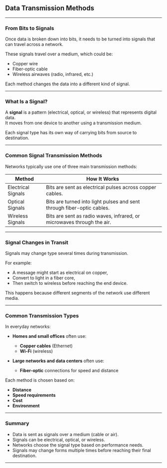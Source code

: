 ## Data Transmission Methods

---

### From Bits to Signals

Once data is broken down into bits, it needs to be turned into signals that can travel across a network.

These signals travel over a medium, which could be:
- Copper wire
- Fiber-optic cable
- Wireless airwaves (radio, infrared, etc.)

Each method changes the data into a different kind of signal.

---

### What Is a Signal?

A **signal** is a pattern (electrical, optical, or wireless) that represents digital data.  
It moves from one device to another using a transmission medium.

Each signal type has its own way of carrying bits from source to destination.

---

### Common Signal Transmission Methods

Networks typically use one of three main transmission methods:

<table class="notesTable">
  <thead>
    <tr class="tableHeader">
      <th class="tableCellHeader">Method</th>
      <th class="tableCellHeader">How It Works</th>
    </tr>
  </thead>
  <tbody>
    <tr class="tableRow">
      <td class="tableCell">Electrical Signals</td>
      <td class="tableCell">Bits are sent as electrical pulses across copper cables.</td>
    </tr>
    <tr class="tableRow">
      <td class="tableCell">Optical Signals</td>
      <td class="tableCell">Bits are turned into light pulses and sent through fiber-optic cables.</td>
    </tr>
    <tr class="tableRow">
      <td class="tableCell">Wireless Signals</td>
      <td class="tableCell">Bits are sent as radio waves, infrared, or microwaves through the air.</td>
    </tr>
  </tbody>
</table>

---

### Signal Changes in Transit

Signals may change type several times during transmission.

For example:
- A message might start as electrical on copper,
- Convert to light in a fiber core,
- Then switch to wireless before reaching the end device.

This happens because different segments of the network use different media.

---

### Common Transmission Types

In everyday networks:

- **Homes and small offices** often use:
  - **Copper cables** (Ethernet)
  - **Wi-Fi** (wireless)

- **Large networks and data centers** often use:
  - **Fiber-optic** connections for speed and distance

Each method is chosen based on:
- **Distance**
- **Speed requirements**
- **Cost**
- **Environment**

---

### Summary

- Data is sent as signals over a medium (cable or air).
- Signals can be electrical, optical, or wireless.
- Networks choose the signal type based on performance needs.
- Signals may change forms multiple times before reaching their final destination.

---